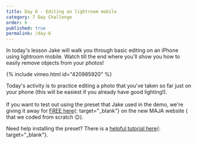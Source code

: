 ```yaml
---
title: Day 6 - Editing on lightroom mobile
category: 7 Day Challenge
order: 6
published: true
permalink: /day-6
---
```


In today's lesson Jake will walk you through basic editing on an iPhone using lightroom mobile. Watch till the end where you'll show you how to easily remove objects from your photos\!&nbsp;

{% include vimeo.html id="420985920" %}

Today's activity is to practice editing a photo that you've taken so far just on your phone (this will be easiest if you already have good lighting\!).&nbsp;<br><br>If you want to test out using the preset that Jake used in the demo, we're giving it away for [FREE here](https://thisismaja.com/#free-preset){: target="_blank"}&nbsp;on the new MAJA website ( that we coded from scratch 😉).&nbsp;

Need help installing the preset? There is a [helpful tutorial here](https://www.instagram.com/tv/B_eX3pKDkbQ/?igshid=cu0y6bjzk0na){: target="_blank"}.&nbsp;